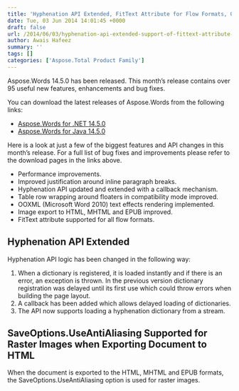 ```yaml
---
title: 'Hyphenation API Extended, FitText Attribute for Flow Formats, OOXML (Microsoft Word 2010) Text Effects Rendering and More in Aspose.Words 14.5.0'
date: Tue, 03 Jun 2014 14:01:45 +0000
draft: false
url: /2014/06/03/hyphenation-api-extended-support-of-fittext-attribute-in-flow-formats-ooxml-ms-word-2010-text-effects-rendering-performance-and-other-improvements-in-aspose.words-14.5.0/
author: Awais Hafeez
summary: ''
tags: []
categories: ['Aspose.Total Product Family']
---
```


Aspose.Words 14.5.0 has been released. This month’s release contains over 95 useful new features, enhancements and bug fixes.

You can download the latest releases of Aspose.Words from the following links:

*   [Aspose.Words for .NET 14.5.0][1]
*   [Aspose.Words for Java 14.5.0][2]

Here is a look at just a few of the biggest features and API changes in this month’s release. For a full list of bug fixes and improvements please refer to the download pages in the links above.

*   Performance improvements.
*   Improved justification around inline paragraph breaks.
*   Hyphenation API updated and extended with a callback mechanism.
*   Table row wrapping around floaters in compatibility mode improved.
*   OOXML (Microsoft Word 2010) text effects rendering implemented.
*   Image export to HTML, MHTML and EPUB improved.
*   FitText attribute supported for all flow formats.

## Hyphenation API Extended

Hyphenation API logic has been changed in the following way:

1.  When a dictionary is registered, it is loaded instantly and if there is an error, an exception is thrown. In the previous version dictionary registration was delayed until its first use which could throw errors when building the page layout.
2.  A callback has been added which allows delayed loading of dictionaries.
3.  The API now supports loading a hyphenation dictionary from a stream.

## SaveOptions.UseAntiAliasing Supported for Raster Images when Exporting Document to HTML

When the document is exported to the HTML, MHTML and EPUB formats, the SaveOptions.UseAntiAliasing option is used for raster images.




[1]: http://www.aspose.com/community/files/51/.net-components/aspose.words-for-.net/category1188.aspx
[2]: http://www.aspose.com/community/files/72/java-components/aspose.words-for-java/category1378.aspx




